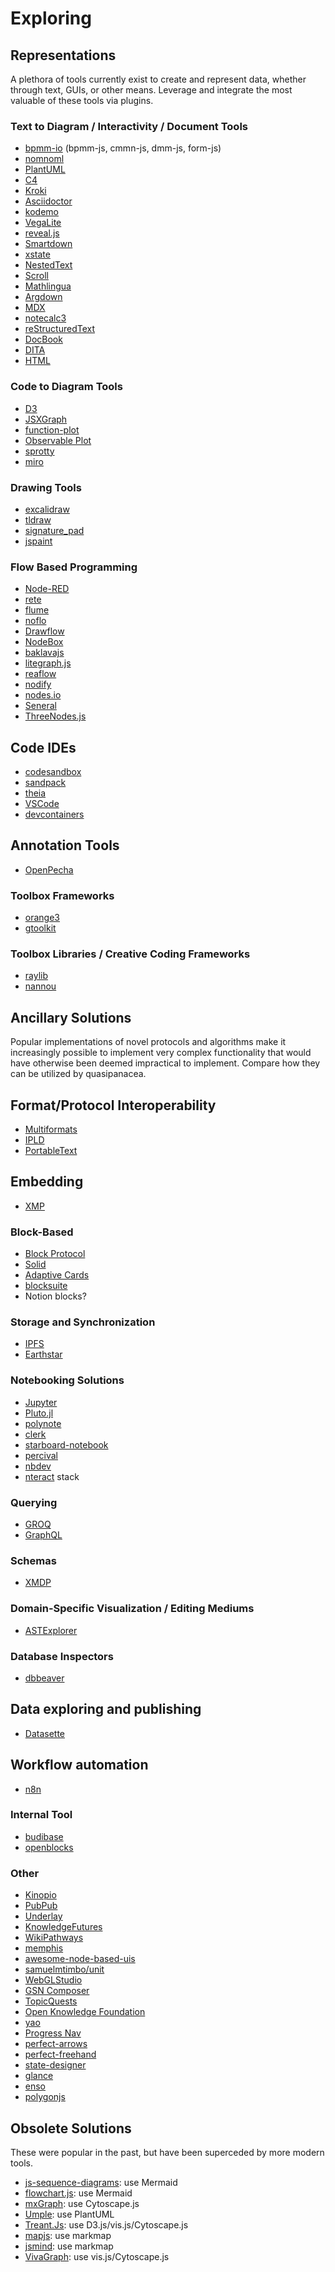 # Exploring

## Representations

A plethora of tools currently exist to create and represent data, whether through text, GUIs, or other means. Leverage and integrate the most valuable of these tools via plugins.

### Text to Diagram / Interactivity / Document Tools

- [bpmm-io](https://bpmn.io) (bpmm-js, cmmn-js, dmm-js, form-js)
- [nomnoml](https://nomnoml.com)
- [PlantUML](https://plantuml.com)
- [C4](https://c4model.com)
- [Kroki](https://kroki.io)
- [Asciidoctor](https://asciidoctor.org)
- [kodemo](https://kodemo.com)
- [VegaLite](https://vega.github.io/vega-lite)
- [reveal.js]([reveal.js](https://github.com/hakimel/reveal.js))
- [Smartdown](https://smartdown.io)
- [xstate](https://github.com/statelyai/xstate)
- [NestedText](https://nestedtext.org/en/stable)
- [Scroll](https://scroll.pub)
- [Mathlingua](https://mathlingua.org)
- [Argdown](https://argdown.org)
- [MDX](https://mdxjs.com)
- [notecalc3](https://github.com/bbodi/notecalc3)
- [reStructuredText](https://docutils.sourceforge.io/rst.html)
- [DocBook](https://docbook.org)
- [DITA](https://www.oxygenxml.com/dita/1.3/specs)
- [HTML](https://html.spec.whatwg.org/multipage)

### Code to Diagram Tools

- [D3](https://d3js.org)
- [JSXGraph](https://jsxgraph.uni-bayreuth.de/wp)
- [function-plot](https://mauriciopoppe.github.io/function-plot)
- [Observable Plot](https://observablehq.com/plot)
- [sprotty](https://github.com/eclipse-sprotty/sprotty)
- [miro](https://miro.com)

### Drawing Tools

- [excalidraw](https://excalidraw.com)
- [tldraw](https://www.tldraw.com)
- [signature_pad](https://github.com/szimek/signature_pad)
- [jspaint](https://github.com/1j01/jspaint)

### Flow Based Programming

- [Node-RED](https://nodered.org)
- [rete](https://github.com/retejs/rete)
- [flume](https://flume.dev)
- [noflo](https://github.com/noflo/noflo)
- [Drawflow](https://github.com/jerosoler/Drawflow)
- [NodeBox](https://www.nodebox.net)
- [baklavajs](https://github.com/newcat/baklavajs)
- [litegraph.js](https://github.com/jagenjo/litegraph.js)
- [reaflow](https://github.com/reaviz/reaflow)
- [nodify](https://github.com/miroiu/nodify)
- [nodes.io](https://nodes.io)
- [Seneral](https://github.com/Seneral/Node_Editor_Framework)
- [ThreeNodes.js](https://github.com/idflood/ThreeNodes.js)

## Code IDEs

- [codesandbox](https://codesandbox.io)
- [sandpack](https://github.com/codesandbox/sandpack)
- [theia](https://theia-ide.org)
- [VSCode](https://code.visualstudio.com/docs/editor/vscode-web)
- [devcontainers](https://github.com/devcontainers)

## Annotation Tools

- [OpenPecha](https://github.com/OpenPecha)

### Toolbox Frameworks

- [orange3](https://github.com/biolab/orange3)
- [gtoolkit](https://github.com/feenkcom/gtoolkit)

### Toolbox Libraries / Creative Coding Frameworks

- [raylib](https://github.com/raysan5/raylib)
- [nannou](https://github.com/nannou-org/nannou)

## Ancillary Solutions

Popular implementations of novel protocols and algorithms make it increasingly possible to implement very complex functionality that would have otherwise been deemed impractical to implement. Compare how they can be utilized by quasipanacea.

## Format/Protocol Interoperability

- [Multiformats](https://multiformats.io)
- [IPLD](https://ipld.io)
- [PortableText](https://github.com/portabletext/portabletext)

## Embedding

- [XMP](https://www.adobe.com/devnet/xmp.html)

### Block-Based

- [Block Protocol](https://blockprotocol.org)
- [Solid](https://solidproject.org)
- [Adaptive Cards](https://adaptivecards.io)
- [blocksuite](https://github.com/toeverything/blocksuite)
- Notion blocks?

### Storage and Synchronization

- [IPFS](https://github.com/ipfs/ipfs)
- [Earthstar](https://earthstar-project.org)

### Notebooking Solutions

- [Jupyter](https://jupyter.org)
- [Pluto.jl](https://github.com/fonsp/Pluto.jl)
- [polynote](https://github.com/polynote/polynote)
- [clerk](https://github.com/nextjournal/clerk)
- [starboard-notebook](https://github.com/gzuidhof/starboard-notebook)
- [percival](https://github.com/ekzhang/percival)
- [nbdev](https://nbdev.fast.ai)
- [nteract](https://nteract.io) stack

### Querying

- [GROQ](https://github.com/sanity-io/GROQ)
- [GraphQL](https://graphql.org)

### Schemas

- [XMDP](https://gmpg.org/xmdp/description)

### Domain-Specific Visualization / Editing Mediums

- [ASTExplorer](https://astexplorer.net)

### Database Inspectors

- [dbbeaver](https://dbeaver.io/download)

## Data exploring and publishing

- [Datasette](https://datasette.io)

## Workflow automation

- [n8n](https://github.com/n8n-io/n8n)


### Internal Tool

- [budibase](https://github.com/Budibase/budibase)
- [openblocks](https://github.com/openblocks-dev/openblocks)

### Other

- [Kinopio](https://kinopio.club)
- [PubPub](https://www.pubpub.org)
- [Underlay](https://www.underlay.org)
- [KnowledgeFutures](https://www.knowledgefutures.org)
- [WikiPathways](https://www.wikipathways.org)
- [memphis](https://github.com/memphisdev/memphis)
- [awesome-node-based-uis](https://github.com/wbkd/awesome-node-based-uis)
- [samuelmtimbo/unit](https://github.com/samuelmtimbo/unit)
- [WebGLStudio](https://webglstudio.org)
- [GSN Composer](https://www.gsn-lib.org/docs/getstarted.php)
- [TopicQuests](https://topicquests.org)
- [Open Knowledge Foundation](https://okfn.org)
- [yao](https://github.com/YaoApp/yao)
- [Progress Nav](https://lab.hakim.se/progress-nav)
- [perfect-arrows](https://github.com/steveruizok/perfect-arrows)
- [perfect-freehand](https://github.com/steveruizok/perfect-freehand)
- [state-designer](https://github.com/steveruizok/state-designer)
- [glance](https://github.com/rgleichman/glance)
- [enso](https://github.com/enso-org/enso)
- [polygonjs](https://github.com/polygonjs/polygonjs)

## Obsolete Solutions

These were popular in the past, but have been superceded by more modern tools.

- [js-sequence-diagrams](https://bramp.github.io/js-sequence-diagrams): use Mermaid
- [flowchart.js](https://flowchart.js.org): use Mermaid
- [mxGraph](https://jgraph.github.io/mxgraph): use Cytoscape.js
- [Umple](https://cruise.umple.org/umple): use PlantUML
- [Treant.Js](https://github.com/fperucic/treant-js): use D3.js/vis.js/Cytoscape.js
- [mapjs](https://www.mindmup.com): use markmap
- [jsmind](https://jsmind.online): use markmap
- [VivaGraph](https://github.com/anvaka/VivaGraphJS): use vis.js/Cytoscape.js
